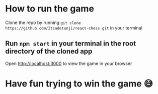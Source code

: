 # How to run the game

Clone the repo by running `git clone https://github.com/Itzadetunji/react-chess.git` in your terminal

## Run `npm start` in your terminal in the root directory of the cloned app
Open [http://localhost:3000](http://localhost:3000) to view the game in your browser

# Have fun trying to win the game 😅
